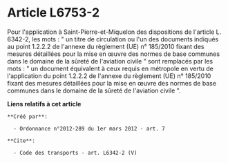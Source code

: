 # Article L6753-2

Pour l'application à Saint-Pierre-et-Miquelon des dispositions de l'article L. 6342-2, les mots : " un titre de circulation
ou l'un des documents indiqués au point 1.2.2.2 de l'annexe du règlement (UE) n° 185/2010 fixant des mesures détaillées pour
la mise en œuvre des normes de base communes dans le domaine de la sûreté de l'aviation civile " sont remplacés par les
mots : " un document équivalent à ceux requis en métropole en vertu de l'application du point 1.2.2.2 de l'annexe du
règlement (UE) n° 185/2010 fixant des mesures détaillées pour la mise en œuvre des normes de base communes dans le domaine de
la sûreté de l'aviation civile ".

**Liens relatifs à cet article**

	**Créé par**:

	  - Ordonnance n°2012-289 du 1er mars 2012 - art. 7

	**Cite**:

	  - Code des transports - art. L6342-2 (V)
